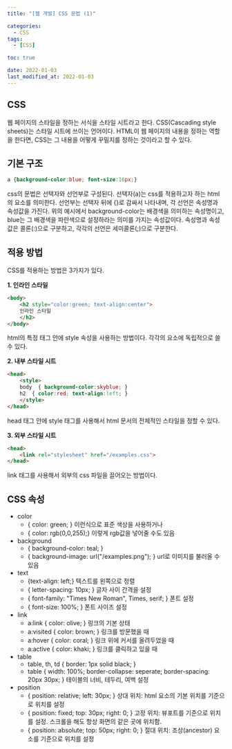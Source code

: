 ```yaml
---
title: "[웹 개발] CSS 문법 (1)"

categories:
  - CSS
tags:
  - [CSS]

toc: true

date: 2022-01-03
last_modified_at: 2022-01-03
---
```


## CSS
웹 페이지의 스타일을 정하는 서식을 스타일 시트라고 한다. CSS(Cascading style sheets)는 스타일 시트에 쓰이는 언어이다. HTML이 웹 페이지의 내용을 정하는 역할을 한다면, CSS는 그 내용을 어떻게 꾸밀지를 정하는 것이라고 할 수 있다.

## 기본 구조
```css
a {background-color:blue; font-size:16px;}
```
css의 문법은 선택자와 선언부로 구성된다. 선택자(a)는 css를 적용하고자 하는 html의 요소를 의미한다. 선언부는
선택자 뒤에 {}로 감싸서 나타내며, 각 선언은 속성명과 속성값을 가진다. 위의 예시에서 background-color는 배경색을 의미하는 속성명이고, blue는 그 배경색을 파란색으로 설정하라는 의미를 가지는 속성값이다.  속성명과 속성값은 콜론(:)으로 구분하고, 각각의 선언은 세미콜론(;)으로 구분한다.

## 적용 방법
CSS를 적용하는 방법은 3가지가 있다.

**1. 인라인 스타일**
```html
<body>
	<h2 style="color:green; text-align:center">
	인라인 스타일
	</h2>
</body>
```
html의 특정 태그 안에 style 속성을 사용하는 방법이다. 각각의 요소에 독립적으로 쓸 수 있다.

**2. 내부 스타일 시트**
```html
<head>
	<style>
	body  { background-color:skyblue; }
	h2  { color:red; text-align:left; }
	</style>
</head>
```
head 태그 안에 style 태그를 사용해서 html 문서의 전체적인 스타일을 정할 수 있다. 

**3. 외부 스타일 시트**
```html
<head>
	<link rel="stylesheet" href="/examples.css">
</head>
```
link 태그를 사용해서 외부의 css 파일을 끌어오는 방법이다. 

## CSS 속성
- color
	- { color: green; } 
	이런식으로 표준 색상을 사용하거나
	- { color: rgb(0,0,255);} 
	이렇게 rgb값을 넣어줄 수도 있음
- background
	- { background-color:  teal; } 
	- { background-image:  url("/examples.png"); } 
	url로 이미지를 불러올 수 있음
- text
	- {text-align: left;}
	텍스트를 왼쪽으로 정렬
	- { letter-spacing:  10px; }
	글자 사이 간격을 설정
	- { font-family:  "Times New Roman", Times, serif; }
	폰트 설정
	- { font-size:  100%; }
	폰트 사이즈 설정
- link
	- a:link  { color:  olive; }
	링크의 기본 상태
	- a:visited  { color:  brown; }
	링크를 방문했을 때
	- a:hover  { color:  coral; }
	링크 위에 커서를 올려두었을 때
	- a:active  { color:  khaki; }
	링크를 클릭하고 있을 때
- table
	- table,  th,  td  { border: 1px solid black; }
	- table  { width: 100%; border-collapse: seperate; border-spacing: 20px 30px; }
	테이블의 너비, 테두리, 여백 설정
- position
	- { position:  relative; left:  30px; }
	상대 위치: html 요소의 기본 위치를 기준으로 위치를 설정
	- { position:  fixed; top:  30px; right:  0; }
	고정 위치: 뷰포트를 기준으로 위치를 설정. 스크롤을 해도 항상 화면의 같은 곳에 위치함.
	- { position:  absolute; top:  50px; right:  0; }
	절대 위치: 조상(ancestor) 요소를 기준으로 위치를 설정
